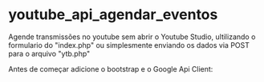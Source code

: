 # youtube_api_agendar_eventos

Agende transmissões no youtube sem abrir o Youtube Studio, ultilizando o formulario do "index.php" ou simplesmente enviando os dados via POST para o arquivo "ytb.php"

Antes de começar adicione o bootstrap e o Google Api Client:
